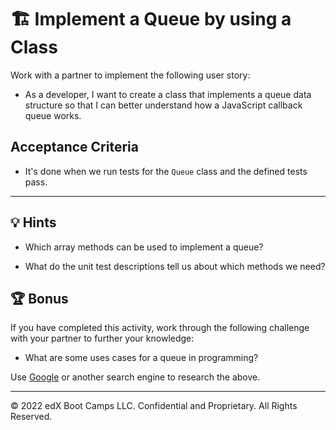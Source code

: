 # 🏗️ Implement a Queue by using a Class

Work with a partner to implement the following user story:

* As a developer, I want to create a class that implements a queue data structure so that I can better understand how a JavaScript callback queue works.

## Acceptance Criteria

* It's done when we run tests for the `Queue` class and the defined tests pass.

---

## 💡 Hints

* Which array methods can be used to implement a queue?

* What do the unit test descriptions tell us about which methods we need?

## 🏆 Bonus

If you have completed this activity, work through the following challenge with your partner to further your knowledge:

* What are some uses cases for a queue in programming?

Use [Google](https://www.google.com) or another search engine to research the above.

---
© 2022 edX Boot Camps LLC. Confidential and Proprietary. All Rights Reserved.